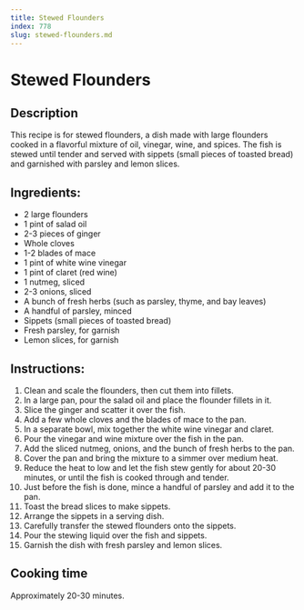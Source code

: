 ```yaml
---
title: Stewed Flounders
index: 778
slug: stewed-flounders.md
---
```


# Stewed Flounders

## Description
This recipe is for stewed flounders, a dish made with large flounders cooked in a flavorful mixture of oil, vinegar, wine, and spices. The fish is stewed until tender and served with sippets (small pieces of toasted bread) and garnished with parsley and lemon slices.

## Ingredients:
- 2 large flounders
- 1 pint of salad oil
- 2-3 pieces of ginger
- Whole cloves
- 1-2 blades of mace
- 1 pint of white wine vinegar
- 1 pint of claret (red wine)
- 1 nutmeg, sliced
- 2-3 onions, sliced
- A bunch of fresh herbs (such as parsley, thyme, and bay leaves)
- A handful of parsley, minced
- Sippets (small pieces of toasted bread)
- Fresh parsley, for garnish
- Lemon slices, for garnish

## Instructions:
1. Clean and scale the flounders, then cut them into fillets.
2. In a large pan, pour the salad oil and place the flounder fillets in it.
3. Slice the ginger and scatter it over the fish.
4. Add a few whole cloves and the blades of mace to the pan.
5. In a separate bowl, mix together the white wine vinegar and claret.
6. Pour the vinegar and wine mixture over the fish in the pan.
7. Add the sliced nutmeg, onions, and the bunch of fresh herbs to the pan.
8. Cover the pan and bring the mixture to a simmer over medium heat.
9. Reduce the heat to low and let the fish stew gently for about 20-30 minutes, or until the fish is cooked through and tender.
10. Just before the fish is done, mince a handful of parsley and add it to the pan.
11. Toast the bread slices to make sippets.
12. Arrange the sippets in a serving dish.
13. Carefully transfer the stewed flounders onto the sippets.
14. Pour the stewing liquid over the fish and sippets.
15. Garnish the dish with fresh parsley and lemon slices.

## Cooking time
Approximately 20-30 minutes.